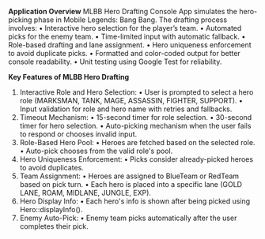 **Application Overview**
MLBB Hero Drafting Console App simulates the hero-picking phase in Mobile Legends: Bang Bang. 
The drafting process involves:
  •	Interactive hero selection for the player’s team.
  •	Automated picks for the enemy team.
  •	Time-limited input with automatic fallback.
  •	Role-based drafting and lane assignment.
  •	Hero uniqueness enforcement to avoid duplicate picks.
  •	Formatted and color-coded output for better console readability.
  •	Unit testing using Google Test for reliability.

**Key Features of MLBB Hero Drafting**
1.	Interactive Role and Hero Selection:
  •	User is prompted to select a hero role (MARKSMAN, TANK, MAGE, ASSASSIN, FIGHTER, SUPPORT).
  •	Input validation for role and hero name with retries and fallbacks.
2.	Timeout Mechanism:
  •	15-second timer for role selection.
  •	30-second timer for hero selection.
  •	Auto-picking mechanism when the user fails to respond or chooses invalid input.
3.	Role-Based Hero Pool:
  •	Heroes are fetched based on the selected role.
  •	Auto-pick chooses from the valid role's pool.
4.	Hero Uniqueness Enforcement:
  •	Picks consider already-picked heroes to avoid duplicates.
5.	Team Assignment:
  •	Heroes are assigned to BlueTeam or RedTeam based on pick turn.
  •	Each hero is placed into a specific lane (GOLD LANE, ROAM, MIDLANE, JUNGLE, EXP).
6.	Hero Display Info:
  •	Each hero's info is shown after being picked using Hero::displayInfo().
7.	Enemy Auto-Pick:
  •	Enemy team picks automatically after the user completes their pick.

